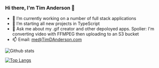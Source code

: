 ### Hi there, I'm Tim Anderson 👋


- 🔭 I’m currently working on a number of full stack applications
- 🌱 I’m starting all new projects in TypeScript
- 💬 Ask me about my .gif creator and other depoloyed apps.  Spolier: I'm converting video with FFMPEG then uploading to an S3 bucket
- 📫 Email: me@TimDAnderson.com

![Github stats](https://github-readme-stats.vercel.app/api?username=TimDAnderson&show_icons=true)


[![Top Langs](https://github-readme-stats.vercel.app/api/top-langs/?username=TimDAnderson&layout=compact&hide=Batchfile)](https://github.com/anuraghazra/github-readme-stats)



<!--
**TimDAnderson/TimDAnderson** is a ✨ _special_ ✨ repository because its `README.md` (this file) appears on your GitHub profile.

Here are some ideas to get you started:

- 🔭 I’m currently working on ...
- 🌱 I’m currently learning ...
- 👯 I’m looking to collaborate on ...
- 🤔 I’m looking for help with ...
- 💬 Ask me about ...
- 📫 How to reach me: ...
- 😄 Pronouns: ...
- ⚡ Fun fact: ...
-->
